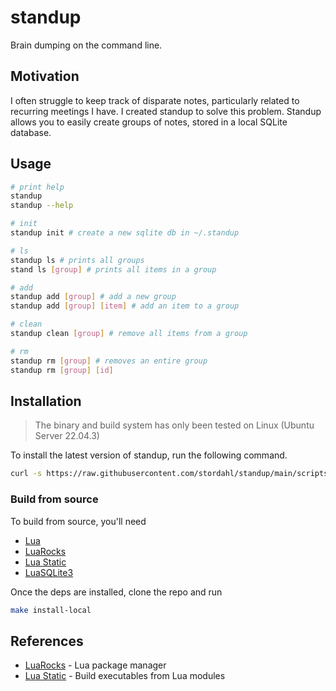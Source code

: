 # standup

Brain dumping on the command line.

## Motivation

I often struggle to keep track of disparate notes, particularly related to recurring meetings I have. I created standup to solve this problem. Standup allows you to easily create groups of notes, stored in a local SQLite database. 

## Usage

```bash
# print help
standup
standup --help

# init
standup init # create a new sqlite db in ~/.standup

# ls
standup ls # prints all groups
stand ls [group] # prints all items in a group

# add
standup add [group] # add a new group
standup add [group] [item] # add an item to a group

# clean
standup clean [group] # remove all items from a group

# rm
standup rm [group] # removes an entire group
standup rm [group] [id] 
```

## Installation

> The binary and build system has only been tested on Linux (Ubuntu Server 22.04.3)

To install the latest version of standup, run the following command.

```bash
curl -s https://raw.githubusercontent.com/stordahl/standup/main/scripts/install.sh | bash
```

### Build from source

To build from source, you'll need 
- [Lua](https://www.lua.org/download.html)
- [LuaRocks](https://luarocks.org/)
- [Lua Static](https://github.com/ers35/luastatic?tab=readme-ov-file)
- [LuaSQLite3](http://lua.sqlite.org/index.cgi/home)

Once the deps are installed, clone the repo and run

```bash
make install-local
```

## References

- [LuaRocks](https://luarocks.org/) - Lua package manager
- [Lua Static](https://github.com/ers35/luastatic) - Build executables from Lua modules

